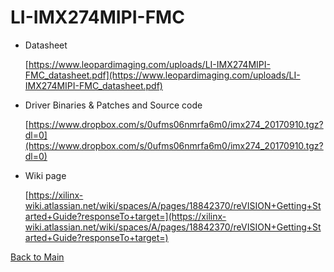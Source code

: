 LI-IMX274MIPI-FMC
===

- Datasheet

    [https://www.leopardimaging.com/uploads/LI-IMX274MIPI-FMC_datasheet.pdf](https://www.leopardimaging.com/uploads/LI-IMX274MIPI-FMC_datasheet.pdf)
    
- Driver Binaries & Patches and Source code

    [https://www.dropbox.com/s/0ufms06nmrfa6m0/imx274_20170910.tgz?dl=0](https://www.dropbox.com/s/0ufms06nmrfa6m0/imx274_20170910.tgz?dl=0)
    
- Wiki page

    [https://xilinx-wiki.atlassian.net/wiki/spaces/A/pages/18842370/reVISION+Getting+Started+Guide?responseTo+target=](https://xilinx-wiki.atlassian.net/wiki/spaces/A/pages/18842370/reVISION+Getting+Started+Guide?responseTo+target=)
    
[Back to Main](../../../../README.md)